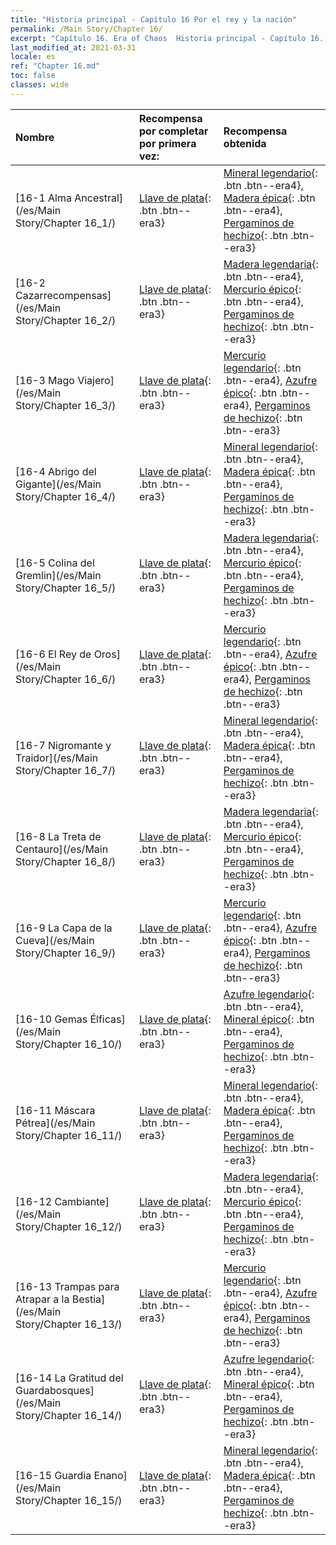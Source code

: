 ```yaml
---
title: "Historia principal - Capítulo 16 Por el rey y la nación"
permalink: /Main Story/Chapter 16/
excerpt: "Capítulo 16. Era of Chaos  Historia principal - Capítulo 16. Por el rey y la nación"
last_modified_at: 2021-03-31
locale: es
ref: "Chapter 16.md"
toc: false
classes: wide
---
```


  | Nombre |  Recompensa por completar por primera vez: | Recompensa obtenida |
  |:------------|:------------|:------------| 
  | [16-1 Alma Ancestral](/es/Main Story/Chapter 16_1/) | [Llave de plata](/es/Items/con_693/){: .btn .btn--era3} | [Mineral legendario](/es/Items/mat_54/){: .btn .btn--era4}, [Madera épica](/es/Items/mat_48/){: .btn .btn--era4}, [Pergaminos de hechizo](/es/Items/con_694/){: .btn .btn--era3} |
  | [16-2 Cazarrecompensas](/es/Main Story/Chapter 16_2/) | [Llave de plata](/es/Items/con_693/){: .btn .btn--era3} | [Madera legendaria](/es/Items/mat_55/){: .btn .btn--era4}, [Mercurio épico](/es/Items/mat_49/){: .btn .btn--era4}, [Pergaminos de hechizo](/es/Items/con_694/){: .btn .btn--era3} |
  | [16-3 Mago Viajero](/es/Main Story/Chapter 16_3/) | [Llave de plata](/es/Items/con_693/){: .btn .btn--era3} | [Mercurio legendario](/es/Items/mat_56/){: .btn .btn--era4}, [Azufre épico](/es/Items/mat_50/){: .btn .btn--era4}, [Pergaminos de hechizo](/es/Items/con_694/){: .btn .btn--era3} |
  | [16-4 Abrigo del Gigante](/es/Main Story/Chapter 16_4/) | [Llave de plata](/es/Items/con_693/){: .btn .btn--era3} | [Mineral legendario](/es/Items/mat_54/){: .btn .btn--era4}, [Madera épica](/es/Items/mat_48/){: .btn .btn--era4}, [Pergaminos de hechizo](/es/Items/con_694/){: .btn .btn--era3} |
  | [16-5 Colina del Gremlin](/es/Main Story/Chapter 16_5/) | [Llave de plata](/es/Items/con_693/){: .btn .btn--era3} | [Madera legendaria](/es/Items/mat_55/){: .btn .btn--era4}, [Mercurio épico](/es/Items/mat_49/){: .btn .btn--era4}, [Pergaminos de hechizo](/es/Items/con_694/){: .btn .btn--era3} |
  | [16-6 El Rey de Oros](/es/Main Story/Chapter 16_6/) | [Llave de plata](/es/Items/con_693/){: .btn .btn--era3} | [Mercurio legendario](/es/Items/mat_56/){: .btn .btn--era4}, [Azufre épico](/es/Items/mat_50/){: .btn .btn--era4}, [Pergaminos de hechizo](/es/Items/con_694/){: .btn .btn--era3} |
  | [16-7 Nigromante y Traidor](/es/Main Story/Chapter 16_7/) | [Llave de plata](/es/Items/con_693/){: .btn .btn--era3} | [Mineral legendario](/es/Items/mat_54/){: .btn .btn--era4}, [Madera épica](/es/Items/mat_48/){: .btn .btn--era4}, [Pergaminos de hechizo](/es/Items/con_694/){: .btn .btn--era3} |
  | [16-8 La Treta de Centauro](/es/Main Story/Chapter 16_8/) | [Llave de plata](/es/Items/con_693/){: .btn .btn--era3} | [Madera legendaria](/es/Items/mat_55/){: .btn .btn--era4}, [Mercurio épico](/es/Items/mat_49/){: .btn .btn--era4}, [Pergaminos de hechizo](/es/Items/con_694/){: .btn .btn--era3} |
  | [16-9 La Capa de la Cueva](/es/Main Story/Chapter 16_9/) | [Llave de plata](/es/Items/con_693/){: .btn .btn--era3} | [Mercurio legendario](/es/Items/mat_56/){: .btn .btn--era4}, [Azufre épico](/es/Items/mat_50/){: .btn .btn--era4}, [Pergaminos de hechizo](/es/Items/con_694/){: .btn .btn--era3} |
  | [16-10 Gemas Élficas](/es/Main Story/Chapter 16_10/) | [Llave de plata](/es/Items/con_693/){: .btn .btn--era3} | [Azufre legendario](/es/Items/mat_57/){: .btn .btn--era4}, [Mineral épico](/es/Items/mat_47/){: .btn .btn--era4}, [Pergaminos de hechizo](/es/Items/con_694/){: .btn .btn--era3} |
  | [16-11 Máscara Pétrea](/es/Main Story/Chapter 16_11/) | [Llave de plata](/es/Items/con_693/){: .btn .btn--era3} | [Mineral legendario](/es/Items/mat_54/){: .btn .btn--era4}, [Madera épica](/es/Items/mat_48/){: .btn .btn--era4}, [Pergaminos de hechizo](/es/Items/con_694/){: .btn .btn--era3} |
  | [16-12 Cambiante](/es/Main Story/Chapter 16_12/) | [Llave de plata](/es/Items/con_693/){: .btn .btn--era3} | [Madera legendaria](/es/Items/mat_55/){: .btn .btn--era4}, [Mercurio épico](/es/Items/mat_49/){: .btn .btn--era4}, [Pergaminos de hechizo](/es/Items/con_694/){: .btn .btn--era3} |
  | [16-13 Trampas para Atrapar a la Bestia](/es/Main Story/Chapter 16_13/) | [Llave de plata](/es/Items/con_693/){: .btn .btn--era3} | [Mercurio legendario](/es/Items/mat_56/){: .btn .btn--era4}, [Azufre épico](/es/Items/mat_50/){: .btn .btn--era4}, [Pergaminos de hechizo](/es/Items/con_694/){: .btn .btn--era3} |
  | [16-14 La Gratitud del Guardabosques](/es/Main Story/Chapter 16_14/) | [Llave de plata](/es/Items/con_693/){: .btn .btn--era3} | [Azufre legendario](/es/Items/mat_57/){: .btn .btn--era4}, [Mineral épico](/es/Items/mat_47/){: .btn .btn--era4}, [Pergaminos de hechizo](/es/Items/con_694/){: .btn .btn--era3} |
  | [16-15 Guardia Enano](/es/Main Story/Chapter 16_15/) | [Llave de plata](/es/Items/con_693/){: .btn .btn--era3} | [Mineral legendario](/es/Items/mat_54/){: .btn .btn--era4}, [Madera épica](/es/Items/mat_48/){: .btn .btn--era4}, [Pergaminos de hechizo](/es/Items/con_694/){: .btn .btn--era3} |
